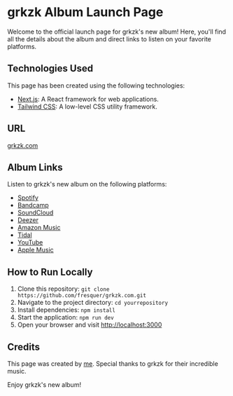 # grkzk Album Launch Page

Welcome to the official launch page for grkzk's new album! Here, you'll find all the details about the album and direct links to listen on your favorite platforms.

## Technologies Used

This page has been created using the following technologies:

- [Next.js](https://nextjs.org/): A React framework for web applications.
- [Tailwind CSS](https://tailwindcss.com/): A low-level CSS utility framework.

## URL

[grkzk.com](https://www.grkzk.com/)

## Album Links

Listen to grkzk's new album on the following platforms:

- [Spotify](https://open.spotify.com/intl-es/album/4eqNUsGbkzWfDDZjNIaoJK)
- [Bandcamp](https://grkzk.bandcamp.com/album/no-place-for-fear)
- [SoundCloud](https://soundcloud.com/grkzk/sets/no-place-for-fear)
- [Deezer](https://www.deezer.com/es/album/490708385)
- [Amazon Music](https://music.amazon.es/albums/B0CJCNVV15)
- [Tidal](https://tidal.com/browse/album/317167099)
- [YouTube](https://youtu.be/lg6VcRJ18nI)
- [Apple Music](https://music.apple.com/es/album/no-place-for-fear/1708071872#)

## How to Run Locally

1. Clone this repository: `git clone https://github.com/fresquer/grkzk.com.git`
2. Navigate to the project directory: `cd yourrepository`
3. Install dependencies: `npm install`
4. Start the application: `npm run dev`
5. Open your browser and visit [http://localhost:3000](http://localhost:3000)

## Credits

This page was created by [me](https://github.com/fresquer). Special thanks to grkzk for their incredible music.

Enjoy grkzk's new album!

